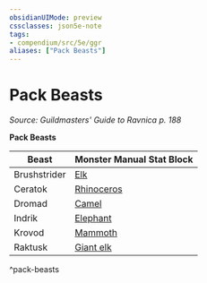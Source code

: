 ```yaml
---
obsidianUIMode: preview
cssclasses: json5e-note
tags:
- compendium/src/5e/ggr
aliases: ["Pack Beasts"]
---
```

# Pack Beasts
*Source: Guildmasters' Guide to Ravnica p. 188* 

**Pack Beasts**

| Beast | Monster Manual Stat Block |
|-------|---------------------------|
| Brushstrider | [Elk](/Systems/5e/bestiary/beast/elk.md) |
| Ceratok | [Rhinoceros](/Systems/5e/bestiary/beast/rhinoceros.md) |
| Dromad | [Camel](/Systems/5e/bestiary/beast/camel.md) |
| Indrik | [Elephant](/Systems/5e/bestiary/beast/elephant.md) |
| Krovod | [Mammoth](/Systems/5e/bestiary/beast/mammoth.md) |
| Raktusk | [Giant elk](/Systems/5e/bestiary/beast/giant-elk.md) |
^pack-beasts